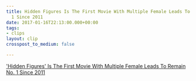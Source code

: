 ```yaml
---
title: Hidden Figures Is The First Movie With Multiple Female Leads To Remain No.
  1 Since 2011
date: 2017-01-16T22:13:00.000+00:00
tags:
- clips
layout: clip
crosspost_to_medium: false

---
```

[&#39;Hidden Figures&#39; Is The First Movie With Multiple Female Leads To Remain No. 1 Since 2011](http://ift.tt/2iB5kHx)
